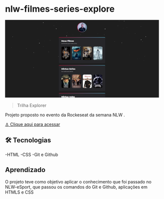 # nlw-filmes-series-explore
![preview](./.github/preview.png)
>Trilha Explorer

Projeto proposto no evento da Rockeseat da semana NLW .



[⚓ Clique aqui para acessar](https://xxricardox.github.io/nlw-filmes-series-explore/)


## 🛠️ Tecnologias
-HTML
-CSS
-Git e Github


## Aprendizado
 O projeto teve como objetivo aplicar o conhecimento que foi passado no NLW-eSport, que passou os comandos do Git e Github, aplicações em HTMLS e CSS
